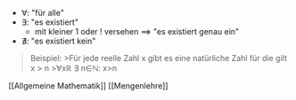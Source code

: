 + ∀: "für alle"
+ ∃: "es existiert"
	+ mit kleiner 1 oder ! versehen ==> "es existiert genau ein"
+ ∄: "es existiert kein"
>Beispiel:
	>Für jede reelle Zahl x gibt es eine natürliche Zahl für die gilt x > n 
	>∀xℝ ∃ n∈ℕ: x>n

[[Allgemeine Mathematik]] [[Mengenlehre]]